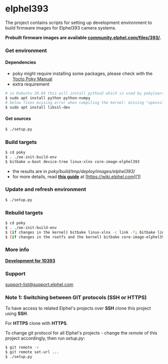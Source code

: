 # elphel393

The project contains scripts for setting up development environment to build firmware images for Elphel393 camera systems.

**Prebuilt firmware images are available [community.elphel.com/files/393/](http://community.elphel.com/files/393/).**

### Get environment
#### Dependencies
* poky might require installing some packages, please check with the [Yocto Poky Manual](http://www.yoctoproject.org/docs/2.0/mega-manual/mega-manual.html)
* extra requirement

```sh
# in Kubuntu 20.04 this will install python2 which is used by poky[warrior]
$ sudo apt install python python-numpy
# below fixes missing error when compiling the kernel: missing "openssl/bio.h":
$ sudo apt install libssl-dev
```

#### Get sources
```sh
$ ./setup.py
```

### Build targets
```sh
$ cd poky
$ . ./oe-init-build-env
$ bitbake u-boot device-tree linux-xlnx core-image-elphel393
```

* the results are in *poky/build/tmp/deploy/images/elphel393/*
* for more details, read [**this guide**][1] at [https://wiki.elphel.com][1]

[1]: http://wiki.elphel.com/index.php?title=Poky_2.0_manual

### Update and refresh environment
```sh
$ ./setup.py
```
### Rebuild targets
```sh
$ cd poky
$ . ./oe-init-build-env
$ (if changes in the kernel) bitbake linux-xlnx -c link -f; bitbake linux-xlnx
$ (if changes in the rootfs and the kernel) bitbake core-image-elphel393
```

### More info

[**Development for 10393**](https://wiki.elphel.com/wiki/Development_for_10393)

### Support

support-list@support.elphel.com

### Note 1: Switching between GIT protocols (SSH or HTTPS)

To have access to related Elphel's projects over **SSH** clone this project using **SSH**.

For **HTTPS** clone with **HTTPS**.

To change git protocol for all Elphel's projects - change the *remote* of this project accordingly, then run *setup.py*:
```sh
$ git remote -v
$ git remote set-url ...
$ ./setup.py
```
